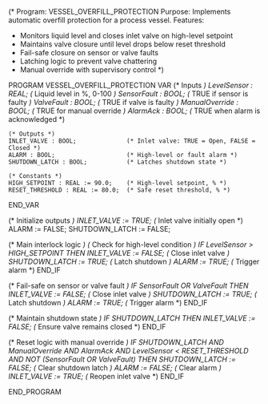(* Program: VESSEL_OVERFILL_PROTECTION
   Purpose: Implements automatic overfill protection for a process vessel.
   Features:
   - Monitors liquid level and closes inlet valve on high-level setpoint
   - Maintains valve closure until level drops below reset threshold
   - Fail-safe closure on sensor or valve faults
   - Latching logic to prevent valve chattering
   - Manual override with supervisory control
*)

PROGRAM VESSEL_OVERFILL_PROTECTION
VAR
    (* Inputs *)
    LevelSensor : REAL;              (* Liquid level in %, 0-100 *)
    SensorFault : BOOL;              (* TRUE if sensor is faulty *)
    ValveFault : BOOL;               (* TRUE if valve is faulty *)
    ManualOverride : BOOL;           (* TRUE for manual override *)
    AlarmAck : BOOL;                 (* TRUE when alarm is acknowledged *)
    
    (* Outputs *)
    INLET_VALVE : BOOL;              (* Inlet valve: TRUE = Open, FALSE = Closed *)
    ALARM : BOOL;                    (* High-level or fault alarm *)
    SHUTDOWN_LATCH : BOOL;           (* Latches shutdown state *)
    
    (* Constants *)
    HIGH_SETPOINT : REAL := 90.0;    (* High-level setpoint, % *)
    RESET_THRESHOLD : REAL := 80.0;  (* Safe reset threshold, % *)
END_VAR

(* Initialize outputs *)
INLET_VALVE := TRUE;    (* Inlet valve initially open *)
ALARM := FALSE;
SHUTDOWN_LATCH := FALSE;

(* Main interlock logic *)
(* Check for high-level condition *)
IF LevelSensor > HIGH_SETPOINT THEN
    INLET_VALVE := FALSE;       (* Close inlet valve *)
    SHUTDOWN_LATCH := TRUE;     (* Latch shutdown *)
    ALARM := TRUE;              (* Trigger alarm *)
END_IF

(* Fail-safe on sensor or valve fault *)
IF SensorFault OR ValveFault THEN
    INLET_VALVE := FALSE;       (* Close inlet valve *)
    SHUTDOWN_LATCH := TRUE;     (* Latch shutdown *)
    ALARM := TRUE;              (* Trigger alarm *)
END_IF

(* Maintain shutdown state *)
IF SHUTDOWN_LATCH THEN
    INLET_VALVE := FALSE;       (* Ensure valve remains closed *)
END_IF

(* Reset logic with manual override *)
IF SHUTDOWN_LATCH AND ManualOverride AND AlarmAck AND LevelSensor < RESET_THRESHOLD AND NOT (SensorFault OR ValveFault) THEN
    SHUTDOWN_LATCH := FALSE;    (* Clear shutdown latch *)
    ALARM := FALSE;             (* Clear alarm *)
    INLET_VALVE := TRUE;        (* Reopen inlet valve *)
END_IF

END_PROGRAM

